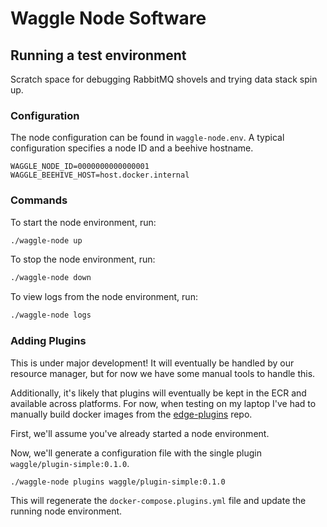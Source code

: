 # Waggle Node Software

## Running a test environment

Scratch space for debugging RabbitMQ shovels and trying data stack spin up.

### Configuration

The node configuration can be found in `waggle-node.env`. A typical configuration specifies a node ID and a beehive hostname.

```text
WAGGLE_NODE_ID=0000000000000001
WAGGLE_BEEHIVE_HOST=host.docker.internal
```

### Commands

To start the node environment, run:

```sh
./waggle-node up
```

To stop the node environment, run:

```sh
./waggle-node down
```

To view logs from the node environment, run:

```sh
./waggle-node logs
```

### Adding Plugins

This is under major development! It will eventually be handled by our resource manager, but for now we have some manual tools to handle this.

Additionally, it's likely that plugins will eventually be kept in the ECR and available across platforms. For now, when testing on my laptop I've had to manually build docker images from the [edge-plugins](https://github.com/waggle-sensor/edge-plugins) repo.

First, we'll assume you've already started a node environment.

Now, we'll generate a configuration file with the single plugin `waggle/plugin-simple:0.1.0`.

```sh
./waggle-node plugins waggle/plugin-simple:0.1.0
```

This will regenerate the `docker-compose.plugins.yml` file and update the running node environment.
